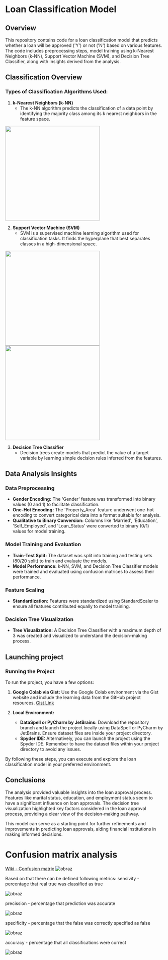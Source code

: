 # Loan Classification Model

## Overview
This repository contains code for a loan classification model that predicts whether a loan will be approved ('Y') or not ('N') based on various features. The code includes preprocessing steps, model training using k-Nearest Neighbors (k-NN), Support Vector Machine (SVM), and Decision Tree Classifier, along with insights derived from the analysis.

## Classification Overview
### Types of Classification Algorithms Used:
1. **k-Nearest Neighbors (k-NN)**
    - The k-NN algorithm predicts the classification of a data point by identifying the majority class among its k nearest neighbors in the feature space.

<img src="https://github.com/RobertNeat/Classification/assets/47086490/8f5881b9-320e-4012-8a33-61497c43e16d" width="300"/>
<!--![obraz](https://github.com/RobertNeat/Classification/assets/47086490/8f5881b9-320e-4012-8a33-61497c43e16d)-->


2. **Support Vector Machine (SVM)**
    - SVM is a supervised machine learning algorithm used for classification tasks. It finds the hyperplane that best separates classes in a high-dimensional space.

<img src="https://github.com/RobertNeat/Classification/assets/47086490/d602bc60-e977-45a9-afca-818d216771bf" width="300"/>
<img src="https://github.com/RobertNeat/Classification/assets/47086490/6bb85045-a17a-4e93-a68a-12410a31c73e" width="300"/>

<!--![obraz](https://github.com/RobertNeat/Classification/assets/47086490/d602bc60-e977-45a9-afca-818d216771bf)-->
<!--![obraz](https://github.com/RobertNeat/Classification/assets/47086490/6bb85045-a17a-4e93-a68a-12410a31c73e)-->


3. **Decision Tree Classifier**
    - Decision trees create models that predict the value of a target variable by learning simple decision rules inferred from the features.

## Data Analysis Insights
### Data Preprocessing
- **Gender Encoding:** The 'Gender' feature was transformed into binary values (0 and 1) to facilitate classification.
- **One-Hot Encoding:** The 'Property_Area' feature underwent one-hot encoding to convert categorical data into a format suitable for analysis.
- **Qualitative to Binary Conversion:** Columns like 'Married', 'Education', 'Self_Employed', and 'Loan_Status' were converted to binary (0/1) values for model training.

### Model Training and Evaluation
- **Train-Test Split:** The dataset was split into training and testing sets (80/20 split) to train and evaluate the models.
- **Model Performance:** k-NN, SVM, and Decision Tree Classifier models were trained and evaluated using confusion matrices to assess their performance.

### Feature Scaling
- **Standardization:** Features were standardized using StandardScaler to ensure all features contributed equally to model training.

### Decision Tree Visualization
- **Tree Visualization:** A Decision Tree Classifier with a maximum depth of 3 was created and visualized to understand the decision-making process.

## Launching project
### Running the Project
To run the project, you have a few options:

1. **Google Colab via Gist:**
   Use the Google Colab environment via the Gist website and include the learning data from the GitHub project resources. [Gist Link](https://gist.github.com/RobertNeat/5b2ad5a70382fb1fe342a44026eadf96)

2. **Local Environment:**
   - **DataSpell or PyCharm by JetBrains:** Download the repository branch and launch the project locally using DataSpell or PyCharm by JetBrains. Ensure dataset files are inside your project directory.
   - **Spyder IDE:** Alternatively, you can launch the project using the Spyder IDE. Remember to have the dataset files within your project directory to avoid any issues.

By following these steps, you can execute and explore the loan classification model in your preferred environment.

## Conclusions
The analysis provided valuable insights into the loan approval process. Features like marital status, education, and employment status seem to have a significant influence on loan approvals. The decision tree visualization highlighted key factors considered in the loan approval process, providing a clear view of the decision-making pathway.

This model can serve as a starting point for further refinements and improvements in predicting loan approvals, aiding financial institutions in making informed decisions.


# Confusion matrix analysis
[Wiki - Confusion matrix](https://en.wikipedia.org/wiki/Confusion_matrix)
![obraz](https://github.com/RobertNeat/Classification/assets/47086490/25f35718-d70f-4477-b8c3-b025ba882422)

Based on that there can be defined following metrics:
sensivity - percentage that real true was classified as true 

![obraz](https://github.com/RobertNeat/Classification/assets/47086490/0f66b852-bdff-4ac8-bc89-50097022f0a8)

precission - percentage that prediction was accurate

![obraz](https://github.com/RobertNeat/Classification/assets/47086490/26db15ca-5fdf-4864-81eb-6f21ca702e13)

specificity - percentage that the false was correctly specified as false

![obraz](https://github.com/RobertNeat/Classification/assets/47086490/fc79b98f-5573-4f8a-9e2a-7c8fd7b7426e)

accuracy - percentage that all classifications were correct

![obraz](https://github.com/RobertNeat/Classification/assets/47086490/38b9e28a-9947-49b6-bc35-15f7c89ad687)
